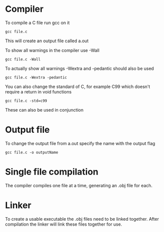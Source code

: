 # Compiler

To compile a C file run gcc on it

    gcc file.c

This will create an output file called a.out

To show all warnings in the compiler use -Wall 

    gcc file.c -Wall

To actually show all warnings -Wextra and -pedantic should also be used

    gcc file.c -Wextra -pedantic

You can also change the standard of C, for example C99 which doesn't require a return in void functions

	gcc file.c -std=c99

These can also be used in conjunction

# Output file

To change the output file from a.out specify the name with the output flag

    gcc file.c -o outputName


# Single file compilation

The compiler compiles one file at a time, generating an .obj file for each.

# Linker

To create a usable executable the .obj files need to be linked together. After compilation the linker will link these files together for use.



